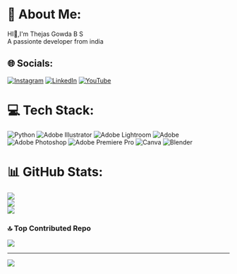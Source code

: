 # 💫 About Me:
HI👋,I'm Thejas Gowda B S<br>A passionte developer from india


## 🌐 Socials:
[![Instagram](https://img.shields.io/badge/Instagram-%23E4405F.svg?logo=Instagram&logoColor=white)](https://instagram.com/genzkannadiga) [![LinkedIn](https://img.shields.io/badge/LinkedIn-%230077B5.svg?logo=linkedin&logoColor=white)](https://linkedin.com/in/linkedin.com/in/thejas-gowda-010461331/) [![YouTube](https://img.shields.io/badge/YouTube-%23FF0000.svg?logo=YouTube&logoColor=white)](https://youtube.com/@http://www.youtube.com/@GenZkannadiga) 

# 💻 Tech Stack:
![Python](https://img.shields.io/badge/python-3670A0?style=flat-square&logo=python&logoColor=ffdd54) ![Adobe Illustrator](https://img.shields.io/badge/adobe%20illustrator-%23FF9A00.svg?style=flat-square&logo=adobe%20illustrator&logoColor=white) ![Adobe Lightroom](https://img.shields.io/badge/Adobe%20Lightroom-31A8FF.svg?style=flat-square&logo=Adobe%20Lightroom&logoColor=white) ![Adobe](https://img.shields.io/badge/adobe-%23FF0000.svg?style=flat-square&logo=adobe&logoColor=white) ![Adobe Photoshop](https://img.shields.io/badge/adobe%20photoshop-%2331A8FF.svg?style=flat-square&logo=adobe%20photoshop&logoColor=white) ![Adobe Premiere Pro](https://img.shields.io/badge/Adobe%20Premiere%20Pro-9999FF.svg?style=flat-square&logo=Adobe%20Premiere%20Pro&logoColor=white) ![Canva](https://img.shields.io/badge/Canva-%2300C4CC.svg?style=flat-square&logo=Canva&logoColor=white) ![Blender](https://img.shields.io/badge/blender-%23F5792A.svg?style=flat-square&logo=blender&logoColor=white)
# 📊 GitHub Stats:
![](https://github-readme-stats.vercel.app/api?username=ThejasGowda1804&theme=dark&hide_border=false&include_all_commits=false&count_private=false)<br/>
![](https://github-readme-streak-stats.herokuapp.com/?user=ThejasGowda1804&theme=dark&hide_border=false)<br/>
![](https://github-readme-stats.vercel.app/api/top-langs/?username=ThejasGowda1804&theme=dark&hide_border=false&include_all_commits=false&count_private=false&layout=compact)

### 🔝 Top Contributed Repo
![](https://github-contributor-stats.vercel.app/api?username=ThejasGowda1804&limit=5&theme=dark&combine_all_yearly_contributions=true)

---
[![](https://visitcount.itsvg.in/api?id=ThejasGowda1804&icon=0&color=0)](https://visitcount.itsvg.in)

<!-- Proudly created with GPRM ( https://gprm.itsvg.in ) -->

